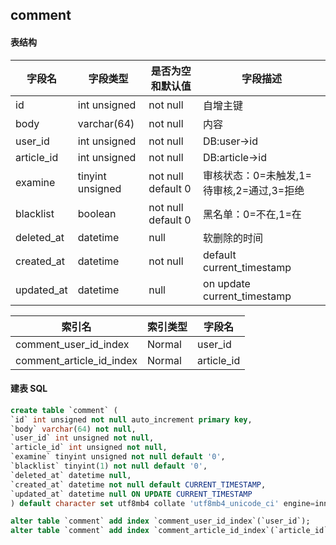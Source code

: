 ## comment

#### 表结构

| 字段名     | 字段类型         | 是否为空和默认值   | 字段描述                                  |
| ---------- | ---------------- | ------------------ | ----------------------------------------- |
| id         | int unsigned     | not null           | 自增主键                                  |
| body       | varchar(64)      | not null           | 内容                                      |
| user_id    | int unsigned     | not null           | DB:user->id                               |
| article_id | int unsigned     | not null           | DB:article->id                            |
| examine    | tinyint unsigned | not null default 0 | 审核状态：0=未触发,1=待审核,2=通过,3=拒绝 |
| blacklist  | boolean          | not null default 0 | 黑名单：0=不在,1=在                       |
| deleted_at | datetime         | null               | 软删除的时间                              |
| created_at | datetime         | not null           | default current_timestamp                 |
| updated_at | datetime         | null               | on update current_timestamp               |

| 索引名                   | 索引类型 | 字段名     |
| ------------------------ | -------- | ---------- |
| comment_user_id_index    | Normal   | user_id    |
| comment_article_id_index | Normal   | article_id |

#### 建表 SQL

```sql
create table `comment` (
`id` int unsigned not null auto_increment primary key,
`body` varchar(64) not null,
`user_id` int unsigned not null,
`article_id` int unsigned not null,
`examine` tinyint unsigned not null default '0',
`blacklist` tinyint(1) not null default '0',
`deleted_at` datetime null,
`created_at` datetime not null default CURRENT_TIMESTAMP,
`updated_at` datetime null ON UPDATE CURRENT_TIMESTAMP
) default character set utf8mb4 collate 'utf8mb4_unicode_ci' engine=innodb;

alter table `comment` add index `comment_user_id_index`(`user_id`);
alter table `comment` add index `comment_article_id_index`(`article_id`);
```

